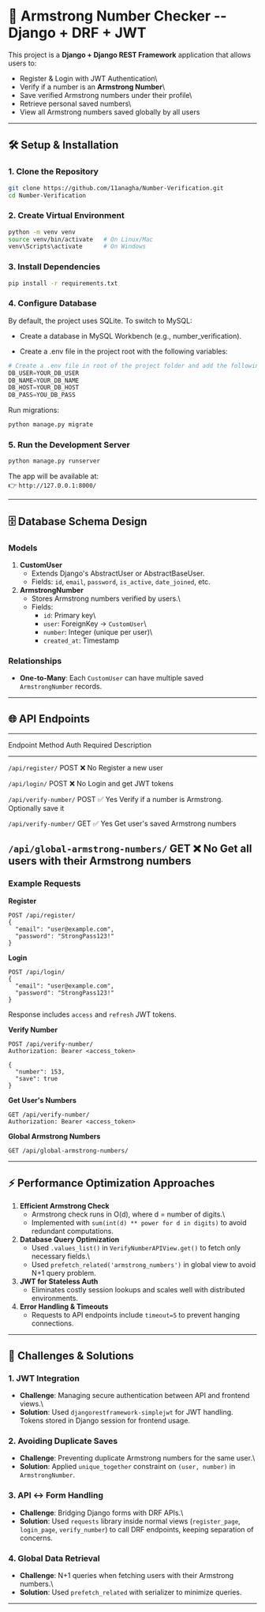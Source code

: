 # 🚀 Armstrong Number Checker -- Django + DRF + JWT

This project is a **Django + Django REST Framework** application that
allows users to:

-   Register & Login with JWT Authentication\
-   Verify if a number is an **Armstrong Number**\
-   Save verified Armstrong numbers under their profile\
-   Retrieve personal saved numbers\
-   View all Armstrong numbers saved globally by all users

------------------------------------------------------------------------

## 🛠️ Setup & Installation

### 1. Clone the Repository

``` bash
git clone https://github.com/11anagha/Number-Verification.git
cd Number-Verification
```

### 2. Create Virtual Environment

``` bash
python -m venv venv
source venv/bin/activate   # On Linux/Mac
venv\Scripts\activate      # On Windows
```

### 3. Install Dependencies

``` bash
pip install -r requirements.txt
```

### 4. Configure Database

By default, the project uses SQLite.
To switch to MySQL:

* Create a database in MySQL Workbench (e.g., number_verification).

* Create a .env file in the project root with the following variables:
  
``` python
# Create a .env file in root of the project folder and add the following environment variables
DB_USER=YOUR_DB_USER
DB_NAME=YOUR_DB_NAME
DB_HOST=YOUR_DB_HOST
DB_PASS=YOU_DB_PASS
```

Run migrations:

``` bash
python manage.py migrate
```

### 5. Run the Development Server

``` bash
python manage.py runserver
```

The app will be available at:\
👉 `http://127.0.0.1:8000/`

------------------------------------------------------------------------

## 🗄️ Database Schema Design

### Models

1.  **CustomUser**
    -   Extends Django's AbstractUser or AbstractBaseUser.
    -   Fields: `id`, `email`, `password`, `is_active`, `date_joined`,
        etc.
2.  **ArmstrongNumber**
    -   Stores Armstrong numbers verified by users.\
    -   Fields:
        -   `id`: Primary key\
        -   `user`: ForeignKey → `CustomUser`\
        -   `number`: Integer (unique per user)\
        -   `created_at`: Timestamp

### Relationships

-   **One-to-Many**: Each `CustomUser` can have multiple saved
    `ArmstrongNumber` records.

------------------------------------------------------------------------

## 🌐 API Endpoints

  -------------------------------------------------------------------------
  Endpoint                           Method   Auth Required   Description
  ---------------------------------- -------- --------------- -------------
  `/api/register/`                   POST     ❌ No           Register a
                                                              new user

  `/api/login/`                      POST     ❌ No           Login and get
                                                              JWT tokens

  `/api/verify-number/`              POST     ✅ Yes          Verify if a
                                                              number is
                                                              Armstrong.
                                                              Optionally
                                                              save it

  `/api/verify-number/`              GET      ✅ Yes          Get user's
                                                              saved
                                                              Armstrong
                                                              numbers

  `/api/global-armstrong-numbers/`   GET      ❌ No           Get all users
                                                              with their
                                                              Armstrong
                                                              numbers
  -------------------------------------------------------------------------

### Example Requests

**Register**

``` http
POST /api/register/
{
  "email": "user@example.com",
  "password": "StrongPass123!"
}
```

**Login**

``` http
POST /api/login/
{
  "email": "user@example.com",
  "password": "StrongPass123!"
}
```

Response includes `access` and `refresh` JWT tokens.

**Verify Number**

``` http
POST /api/verify-number/
Authorization: Bearer <access_token>

{
  "number": 153,
  "save": true
}
```

**Get User's Numbers**

``` http
GET /api/verify-number/
Authorization: Bearer <access_token>
```

**Global Armstrong Numbers**

``` http
GET /api/global-armstrong-numbers/
```

------------------------------------------------------------------------

## ⚡ Performance Optimization Approaches

1.  **Efficient Armstrong Check**
    -   Armstrong check runs in O(d), where d = number of digits.\
    -   Implemented with `sum(int(d) ** power for d in digits)` to avoid
        redundant computations.
2.  **Database Query Optimization**
    -   Used `.values_list()` in `VerifyNumberAPIView.get()` to fetch
        only necessary fields.\
    -   Used `prefetch_related('armstrong_numbers')` in global view to
        avoid N+1 query problem.
3.  **JWT for Stateless Auth**
    -   Eliminates costly session lookups and scales well with
        distributed environments.
4.  **Error Handling & Timeouts**
    -   Requests to API endpoints include `timeout=5` to prevent hanging
        connections.

------------------------------------------------------------------------

## 🧩 Challenges & Solutions

### 1. **JWT Integration**

-   **Challenge**: Managing secure authentication between API and
    frontend views.\
-   **Solution**: Used `djangorestframework-simplejwt` for JWT handling.
    Tokens stored in Django session for frontend usage.

### 2. **Avoiding Duplicate Saves**

-   **Challenge**: Preventing duplicate Armstrong numbers for the same
    user.\
-   **Solution**: Applied `unique_together` constraint on
    `(user, number)` in `ArmstrongNumber`.

### 3. **API ↔ Form Handling**

-   **Challenge**: Bridging Django forms with DRF APIs.\
-   **Solution**: Used `requests` library inside normal views
    (`register_page`, `login_page`, `verify_number`) to call DRF
    endpoints, keeping separation of concerns.

### 4. **Global Data Retrieval**

-   **Challenge**: N+1 queries when fetching users with their Armstrong
    numbers.\
-   **Solution**: Used `prefetch_related` with serializer to minimize
    queries.

------------------------------------------------------------------------
